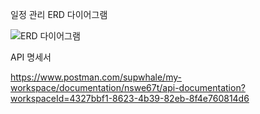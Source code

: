

일정 관리 ERD 다이어그램

![ERD 다이어그램](https://github.com/user-attachments/assets/b6607e02-31d3-4092-bd47-f932f87866da)




API 명세서

https://www.postman.com/supwhale/my-workspace/documentation/nswe67t/api-documentation?workspaceId=4327bbf1-8623-4b39-82eb-8f4e760814d6
